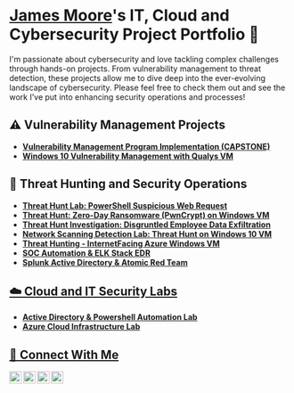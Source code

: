 # <a href="https://www.linkedin.com/in/jamesmoore1983/">James Moore</a>'s IT, Cloud and Cybersecurity Project Portfolio 🔐


I'm passionate about cybersecurity and love tackling complex challenges through hands-on projects. From vulnerability management to threat detection, these projects allow me to dive deep into the ever-evolving landscape of cybersecurity. Please feel free to check them out and see the work I’ve put into enhancing security operations and processes!

## ⚠️ Vulnerability Management Projects

- **[Vulnerability Management Program Implementation (CAPSTONE)](https://github.com/techgneek/vulnerability-management-program)**
- **<a href="https://github.com/techgneek/Windows-10-Vulnerability-Management-with-Qualys-Lab">Windows 10 Vulnerability Management with Qualys VM</a>**

## 🚨 Threat Hunting and Security Operations
- **<a href="https://github.com/techgneek/Incident-Report-Powershell-Suspicious-Web-Request/tree/main">Threat Hunt Lab: PowerShell Suspicious Web Request**
- **<a href="https://github.com/techgneek/Threat-Hunt-Zero-Day-Ransomware-PwnCrypt-on-Windows-VM">Threat Hunt: Zero-Day Ransomware (PwnCrypt) on Windows VM**
- **<a href="https://github.com/techgneek/Data-Exfil-Threat-Hunt-On-Windows-VM">Threat Hunt Investigation: Disgruntled Employee Data Exfiltration**
- **<a href="https://github.com/techgneek/Threat-Hunting-for-Network-Scan-Detection/blob/main/README.md">Network Scanning Detection Lab: Threat Hunt on Windows 10 VM**
- **<a href="https://github.com/techgneek/threat-hunt-device-exposed-to-internet/blob/main/README.md">Threat Hunting - InternetFacing Azure Windows VM**
- **<a href="https://github.com/techgneek/SOC-Automation-ELK-Stack-EDR/blob/main/README.md">SOC Automation & ELK Stack EDR</a>**
- **<a href="https://github.com/techgneek/Active-Directory-Monitoring-with-Splunk-and-Atomic-Red-Team">Splunk Active Directory & Atomic Red Team**

## ☁️ Cloud and IT Security Labs

- **<a href="https://github.com/techgneek/Active-Directory-and-Powershell-Automation">Active Directory & Powershell Automation Lab**
- **<a href="https://github.com/techgneek/Azure-Cloud-Infrastructure-Lab">Azure Cloud Infrastructure Lab**


## 🤳 Connect With Me

[<img align="left" alt="https://www.youtube.com/c/@TechGneek| YouTube" width="22px" src="https://cdn.jsdelivr.net/npm/simple-icons@v3/icons/youtube.svg" />][youtube]
[<img align="left" alt="https://wwww.twitter.com/techgneek| Twitter" width="22px" src="https://cdn.jsdelivr.net/npm/simple-icons@v3/icons/twitter.svg" />][twitter]
[<img align="left" alt="https://wwww.linkedin.com/jamesmoore1983| LinkedIn" width="22px" src="https://cdn.jsdelivr.net/npm/simple-icons@v3/icons/linkedin.svg" />][linkedin]
[<img align="left" alt="https://www.instagram.com/jamesahbumoore| Instagram" width="22px" src="https://cdn.jsdelivr.net/npm/simple-icons@v3/icons/instagram.svg" />][instagram]

[youtube]: https://www.youtube.com/c/@TechGneek
[linkedin]: https://linkedin.com/in/jamesmoore1983
[twitter]: https://twitter.com/techgneek
[instagram]: https://www.instagram.com/jamesahbumoore

<!--
<img width="35" alt="image" src="https://github.com/user-attachments/assets/2f41c7cd-5ea8-4475-b451-a37161b6c3fb"> 
<img width="35" alt="image" src="https://github.com/user-attachments/assets/77649969-9910-4994-8b96-74a116cfb2a8">
-->

<br>



